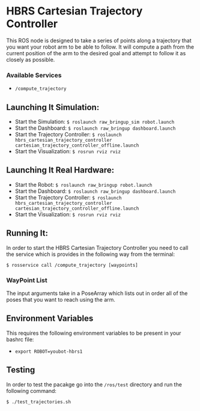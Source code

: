 HBRS Cartesian Trajectory Controller
====================================

This ROS node is designed to take a series of points along a trajectory that you want your robot arm to be able to follow. It will compute a path from the current position of the arm to the desired goal and attempt to follow it as closely as possible. 

### Available Services
* `/compute_trajectory`

## Launching It Simulation:
* Start the Simulation: `$ roslaunch raw_bringup_sim robot.launch`
* Start the Dashboard:  `$ roslaunch raw_bringup dashboard.launch` 
* Start the Trajectory Controller: `$ roslaunch hbrs_cartesian_trajectory_controller cartesian_trajectory_controller_offline.launch`
* Start the Visualization: `$ rosrun rviz rviz`

## Launching It Real Hardware:
* Start the Robot: `$ roslaunch raw_bringup robot.launch`
* Start the Dashboard:  `$ roslaunch raw_bringup dashboard.launch` 
* Start the Trajectory Controller: `$ roslaunch hbrs_cartesian_trajectory_controller cartesian_trajectory_controller_offline.launch`
* Start the Visualization: `$ rosrun rviz rviz`

## Running It: 
In order to start the HBRS Cartesian Trajectory Controller you need to call the service which is provides in the following way from the terminal: 

`$ rosservice call /compute_trajectory [waypoints]`

### WayPoint List
The input arguments take in a PoseArray which lists out in order all of the poses that you want to reach using the arm. 

## Environment Variables
This requires the following environment variables to be present in your bashrc file: 
* `export ROBOT=youbot-hbrs1`

## Testing

In order to test the pacakge go into the `/ros/test` directory and run the following command: 

`$ ./test_trajectories.sh`
